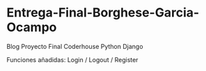 # Entrega-Final-Borghese-Garcia-Ocampo
Blog Proyecto Final Coderhouse Python Django

Funciones añadidas: Login / Logout / Register 
